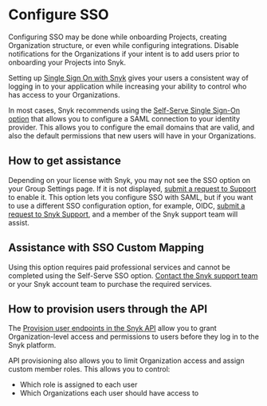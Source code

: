 # Configure SSO

Configuring SSO may be done while onboarding Projects, creating Organization structure, or even while configuring integrations. Disable notifications for the Organizations if your intent is to add users prior to onboarding your Projects into Snyk.

Setting up [Single Sign On with Snyk](../../../enterprise-setup/single-sign-on-sso-for-authentication-to-snyk/) gives your users a consistent way of logging in to your application while increasing your ability to control who has access to your Organizations.

In most cases, Snyk recommends using the [Self-Serve Single Sign-On option](../../../enterprise-setup/single-sign-on-sso-for-authentication-to-snyk/configure-self-serve-single-sign-on-sso/) that allows you to configure a SAML connection to your identity provider. This allows you to configure the email domains that are valid, and also the default permissions that new users will have in your Organizations.

## How to get assistance

Depending on your license with Snyk, you may not see the SSO option on your Group Settings page. If it is not displayed, [submit a request to Support](https://support.snyk.io) to enable it. This option lets you configure SSO with SAML, but if you want to use a different SSO configuration option, for example, OIDC, [submit a request to Snyk Support](https://support.snyk.io), and a member of the Snyk support team will assist.

## Assistance with SSO Custom Mapping

Using this option requires paid professional services and cannot be completed using the Self-Serve SSO option. [Contact the Snyk support team](https://support.snyk.io) or your Snyk account team to purchase the required services.

## How to provision users through the API

The [Provision user endpoints in the Snyk API](../../../snyk-admin/user-management-with-the-api/provision-users-to-organizations-using-the-api.md) allow you to grant Organization-level access and permissions to users before they log in to the Snyk platform.

API provisioning also allows you to limit Organization access and assign custom member roles. This allows you to control:

* Which role is assigned to each user
* Which Organizations each user should have access to
